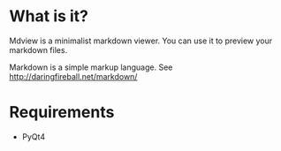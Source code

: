 # What is it?

Mdview is a minimalist markdown viewer. You can use it to preview your markdown
files.

Markdown is a simple markup language. See http://daringfireball.net/markdown/

# Requirements

- PyQt4
